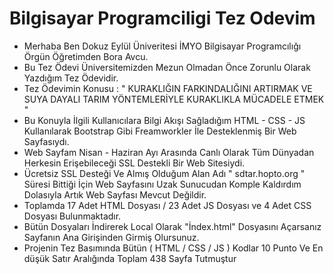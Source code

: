 # Bilgisayar Programciligi Tez Odevim
 * Merhaba Ben Dokuz Eylül Üniveritesi İMYO Bilgisayar Programcılığı Örgün Öğretimden Bora Avcu.
 * Bu Tez Ödevi Üniversitemizden Mezun Olmadan Önce Zorunlu Olarak Yazdığım Tez Ödevidir.
 * Tez Ödevimin Konusu : " KURAKLIĞIN FARKINDALIĞINI ARTIRMAK VE SUYA DAYALI TARIM YÖNTEMLERİYLE KURAKLIKLA MÜCADELE ETMEK "
 * Bu Konuyla İlgili Kullanıcılara Bilgi Akışı Sağladığım HTML - CSS - JS Kullanılarak Bootstrap Gibi Freamworkler İle Desteklenmiş Bir Web Sayfasıydı.
 * Web Sayfam Nisan - Haziran Ayı Arasında Canlı Olarak Tüm Dünyadan Herkesin Erişebileceği SSL Destekli Bir Web Sitesiydi.
 * Ücretsiz SSL Desteği Ve Almış Olduğum Alan Adı " sdtar.hopto.org " Süresi Bittiği İçin Web Sayfasını Uzak Sunucudan Komple Kaldırdım Dolasıyla Artık Web Sayfası Mevcut Değildir.
 * Toplamda 17 Adet HTML Dosyası / 23 Adet JS Dosyası ve 4 Adet CSS Dosyası Bulunmaktadır.
 * Bütün Dosyaları İndirerek Local Olarak "İndex.html" Dosyasını Açarsanız Sayfanın Ana Girişinden Girmiş Olursunuz.
 * Projenin Tez Basımında Bütün ( HTML / CSS / JS ) Kodlar 10 Punto Ve En düşük Satır Aralığında Toplam 438 Sayfa Tutmuştur 
 
